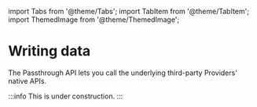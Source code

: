 import Tabs from '@theme/Tabs';
import TabItem from '@theme/TabItem';
import ThemedImage from '@theme/ThemedImage';

# Writing data

The Passthrough API lets you call the underlying third-party Providers' native APIs.

:::info
This is under construction.
:::
